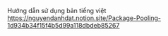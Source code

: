 Hướng dẫn sử dụng bản tiếng việt
https://nguyendanhdat.notion.site/Package-Pooling-1d934b34f15f4b5d99a118dbdeb85267
